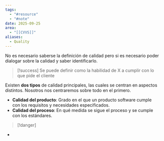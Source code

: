 ```yaml
---
tags:
  - "#resource"
  - "#note"
date: 2025-09-25
area:
  - "[[CVVS]]"
aliases:
  - Quality
---
```

No es necesario saberse la definición de calidad pero si es necesario poder dialogar sobre la calidad y saber identificarlo.

> [!success]
Se puede definir como la habilidad de X a cumplir con lo que pide el cliente

Existen **dos tipos** de calidad principales, las cuales se centran en aspectos distintos. Nosotros nos centraremos sobre todo en el primero.
- **Calidad del producto**: Grado en el que un producto software cumple con los requisitos y necesidades especificados.
- **Calidad del proceso**: En qué medida se sigue el proceso y se cumple con los estándares.
> [!danger]
- 